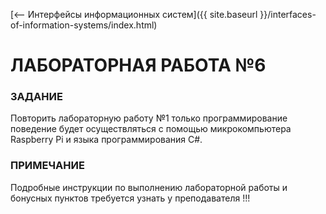 [⟵ Интерфейсы информационных систем]({{ site.baseurl }}/interfaces-of-information-systems/index.html)

# **ЛАБОРАТОРНАЯ РАБОТА №6**

### **ЗАДАНИЕ**

Повторить лабораторную работу №1 только программирование поведение будет осуществляться с помощью микрокомпьютера Raspberry Pi и языка программирования C#.

### **ПРИМЕЧАНИЕ**

Подробные инструкции по выполнению лабораторной работы и бонусных пунктов требуется узнать у преподавателя !!!
